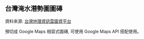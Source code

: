 台灣淹水潛勢圖圖磚
------------------

資料來源:  [台灣地理資訊雲圖資平台](http://tgos.nat.gov.tw/tgos/web/tgos_home.aspx)

預切成 Google Maps 相容式圖磚, 可使用 Google Maps API 搭配使用。
